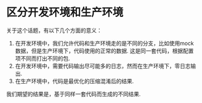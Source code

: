 # 区分开发环境和生产环境
关于这个话题，有以下几个方面的意义：
1. 在开发环境中，我们允许代码和生产环境走的是不同的分支，比如使用mock数据，但是生产环境下，代码使用的正常的数据. 这是同一套代码，根据配置项不同而打出不同的包.
2. 在开发环境中，需要代码输出尽可能多的日志，然而在生产环境下，零日志输出.
3. 在生产环境中，代码是最优化的压缩混淆后的结果.

我们期望的结果是，基于同样一套代码而生成的不同结果.

